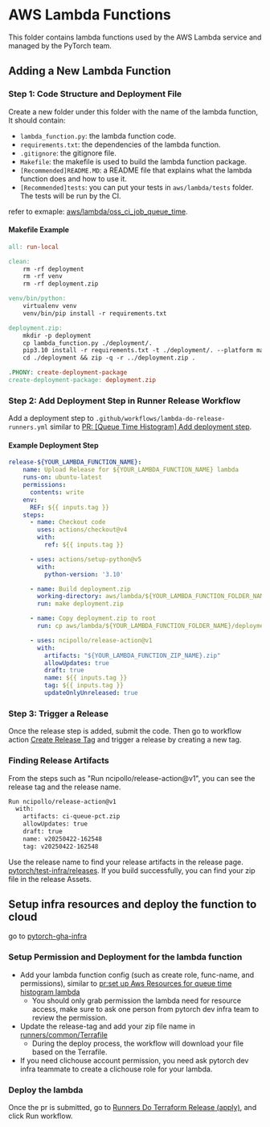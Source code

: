 # AWS Lambda Functions
This folder contains lambda functions used by the AWS Lambda service and managed by the PyTorch team.

## Adding a New Lambda Function
### Step 1: Code Structure and Deployment File
Create a new folder under this folder with the name of the lambda function, It should contain:
* `lambda_function.py`: the lambda function code.
* `requirements.txt`: the dependencies of the lambda function.
* `.gitignore`: the gitignore file.
* `Makefile`: the makefile is used to build the lambda function package.
* `[Recommended]README.MD`: a README file that explains what the lambda function does and how to use it.
* `[Recommended]tests`: you can put your tests in `aws/lambda/tests` folder. The tests will be run by the CI.

refer to exmaple: [aws/lambda/oss_ci_job_queue_time](https://github.com/pytorch/test-infra/tree/main/aws/lambda/oss_ci_job_queue_time).

#### Makefile Example

```makefile
all: run-local

clean:
    rm -rf deployment
    rm -rf venv
    rm -rf deployment.zip

venv/bin/python:
    virtualenv venv
    venv/bin/pip install -r requirements.txt

deployment.zip:
    mkdir -p deployment
    cp lambda_function.py ./deployment/.
    pip3.10 install -r requirements.txt -t ./deployment/. --platform manylinux2014_x86_64 --only-binary=:all: --implementation cp --python-version 3.10 --upgrade
    cd ./deployment && zip -q -r ../deployment.zip .

.PHONY: create-deployment-package
create-deployment-package: deployment.zip
```

### Step 2: Add Deployment Step in Runner Release Workflow
Add a deployment step to `.github/workflows/lambda-do-release-runners.yml` similar to [PR: [Queue Time Histogram] Add deployment step](https://github.com/pytorch/test-infra/pull/6505).

#### Example Deployment Step
```yml
release-${YOUR_LAMBDA_FUNCTION_NAME}:
    name: Upload Release for ${YOUR_LAMBDA_FUNCTION_NAME} lambda
    runs-on: ubuntu-latest
    permissions:
      contents: write
    env:
      REF: ${{ inputs.tag }}
    steps:
      - name: Checkout code
        uses: actions/checkout@v4
        with:
          ref: ${{ inputs.tag }}

      - uses: actions/setup-python@v5
        with:
          python-version: '3.10'

      - name: Build deployment.zip
        working-directory: aws/lambda/${YOUR_LAMBDA_FUNCTION_FOLDER_NAME}
        run: make deployment.zip

      - name: Copy deployment.zip to root
        run: cp aws/lambda/${YOUR_LAMBDA_FUNCTION_FOLDER_NAME}/deployment.zip ${YOUR_LAMBDA_FUNCTION_ZIP_NAME}.zip

      - uses: ncipollo/release-action@v1
        with:
          artifacts: "${YOUR_LAMBDA_FUNCTION_ZIP_NAME}.zip"
          allowUpdates: true
          draft: true
          name: ${{ inputs.tag }}
          tag: ${{ inputs.tag }}
          updateOnlyUnreleased: true
```

### Step 3: Trigger a Release

Once the release step is added, submit the code. Then go to workflow action [Create Release Tag](https://github.com/pytorch/test-infra/actions/workflows/lambda-release-tag-runners.yml) and trigger a release by creating a new tag.

### Finding Release Artifacts

From the steps such as "Run ncipollo/release-action@v1", you can see the release tag and the release name.

```bash
Run ncipollo/release-action@v1
  with:
    artifacts: ci-queue-pct.zip
    allowUpdates: true
    draft: true
    name: v20250422-162548
    tag: v20250422-162548
```

Use the release name to find your release artifacts in the release page. [pytorch/test-infra/releases](https://github.com/pytorch/test-infra/releases). If you build successfully, you can find your zip file in the release Assets.

## Setup infra resources and deploy the function to cloud
go to [pytorch-gha-infra](https://github.com/pytorch-labs/pytorch-gha-infra)

### Setup Permission and Deployment for the lambda function
   - Add your lambda function config (such as create role, func-name, and permissions), similar to [pr:set up Aws Resources for queue time histogram lambda ](https://github.com/pytorch-labs/pytorch-gha-infra/pull/647)
        -  You should only grab permission the lambda need for resource access, make sure to ask one person from pytorch dev infra team to review the permission.
   - Update the release-tag and add your zip file name in [runners/common/Terrafile](https://github.com/pytorch-labs/pytorch-gha-infra/blob/main/runners/common/Terrafile)
        -  During the deploy process, the workflow will download your file based on the Terrafile.
   - If you need clichouse account permission, you need ask pytorch dev infra teammate to create a clichouse role for your lambda.

### Deploy the lambda
Once the pr is submitted, go to [Runners Do Terraform Release (apply)](https://github.com/pytorch-labs/pytorch-gha-infra/actions/workflows/runners-on-dispatch-release.yml), and click Run workflow.
